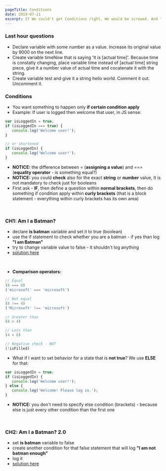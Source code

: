 ```yaml
---
pageTitle: Conditions
date: 2019-07-11
excerpt: If We could't get Conditions right, We would be screwed. And that's how It's done.
---
```


### Last hour questions
* Declare variable with some number as a value. Increase its original value by 9000 on the next line.
* Create variable timeNow that is saying 'It is [actual time]'. Because time is constatly changing, place variable time instead of [actual time] string piece, give it a number value of actual time and cocatenate it with the string.
* Create variable test and give it a string hello world. Comment it out. Uncomment it.

### Conditions
* You want something to happen only **if certain condition apply**
* Example: If user is logged then welcome that user, in JS sense:

````javascript
var isLoggedIn = true;
if (isLoggedIn === true) {
   console.log('Welcome user!');
}

// or shortened
if (isLoggedIn) {
   console.log('Welcome user!');
}
````

* **NOTICE:** the difference between = (**assigning a value**) and === (**equality operator** - is something equal?)
* **NOTICE:** you could **check** also for the exact **string** or **number** value, It is not mandatory to check just for booleans
* First ask - **IF**, then define a question within **normal brackets**, then do something if condition apply within **curly brackets** (that is a block statement - everything within curly brackets has its own area)

<br>

###  CH1: Am I a Batman?
* declare **is batman** variable and set it to true (boolean)
* use the if statement to check whether you are a batman - if yes than log **"I am Batman"**
* try to change variable value to false - it shouldn't log anything
* [solution here](https://codepen.io/Phhunkhouse/pen/RzeMge)

<br>

* **Comparison operators:**

````javascript
// Equal
(8 === 8)
('microsoft' === 'microsoft')

// Not equal
(8 !== 4)
('Microsoft' !== 'microsoft')

// Greater than
(8 > 4)

// Less than
(4 < 8)

// Negative check - NOT
(!isFilled)
````

* What if I want to set behavior for a state that is **not true**? We use **ELSE** for that:

````javascript
var isLoggedIn = true;
if (isLoggedIn) {
   console.log('Welcome user!');
} else {
   console.log('Welcome! Please log in.');
} 
````

* **NOTICE:** you don't need to specify else condition (brackets) - because  else is just every other condition than the first one

<br>

### CH2: Am I a Batman? 2.0
* set **is batman** variable to false
* create another condition for that false statement that will log **"I am not batman enough"**
* log it
* [solution here](https://codepen.io/Phhunkhouse/pen/QXeNNY)

<br>